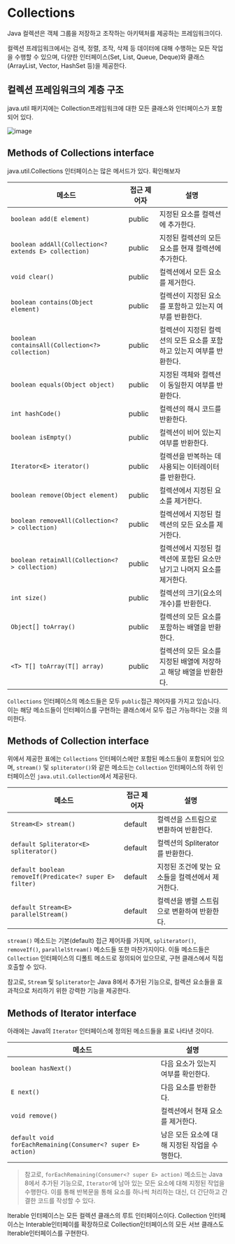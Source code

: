# Collections

Java 컬렉션은 객체 그룹을 저장하고 조작하는 아키텍처를 제공하는 프레임워크이다.

컬렉션 프레임워크에서는 검색, 정렬, 조작, 삭제 등 데이터에 대해 수행하는 모든 작업을 수행할 수 있으며,
다양한 인터페이스(Set, List, Queue, Deque)와 클래스(ArrayList, Vector, HashSet 등)을 제공한다.

 
## 컬렉션 프레임워크의 계층 구조

java.util 패키지에는 Collection프레임워크에 대한 모든 클래스와 인터페이스가 포함되어 있다.

![image](https://github.com/YoonSeok-Heo/TIL/assets/113662725/6dad965f-a96e-4924-b3bc-59a813d43b73)


## Methods of Collections interface 

java.util.Collections 인터페이스는 많은 메서드가 있다. 확인해보자

| 메소드                                      | 접근 제어자 | 설명                                       |
| ---------------------------------------- | -------- |------------------------------------------|
| `boolean add(E element)`                 | public   | 지정된 요소를 컬렉션에 추가한다.                       |
| `boolean addAll(Collection<? extends E> collection)` | public   | 지정된 컬렉션의 모든 요소를 현재 컬렉션에 추가한다.            |
| `void clear()`                            | public   | 컬렉션에서 모든 요소를 제거한다.                       |
| `boolean contains(Object element)`        | public   | 컬렉션이 지정된 요소를 포함하고 있는지 여부를 반환한다.          |
| `boolean containsAll(Collection<?> collection)`    | public   | 컬렉션이 지정된 컬렉션의 모든 요소를 포함하고 있는지 여부를 반환한다.  |
| `boolean equals(Object object)`           | public   | 지정된 객체와 컬렉션이 동일한지 여부를 반환한다.              |
| `int hashCode()`                          | public   | 컬렉션의 해시 코드를 반환한다.                        |
| `boolean isEmpty()`                       | public   | 컬렉션이 비어 있는지 여부를 반환한다.                    |
| `Iterator<E> iterator()`                  | public   | 컬렉션을 반복하는 데 사용되는 이터레이터를 반환한다.            |
| `boolean remove(Object element)`          | public   | 컬렉션에서 지정된 요소를 제거한다.                      |
| `boolean removeAll(Collection<?> collection)`      | public   | 컬렉션에서 지정된 컬렉션의 모든 요소를 제거한다.              |
| `boolean retainAll(Collection<?> collection)`       | public   | 컬렉션에서 지정된 컬렉션에 포함된 요소만 남기고 나머지 요소를 제거한다. |
| `int size()`                              | public   | 컬렉션의 크기(요소의 개수)를 반환한다.                   |
| `Object[] toArray()`                      | public   | 컬렉션의 모든 요소를 포함하는 배열을 반환한다.               |
| `<T> T[] toArray(T[] array)`               | public   | 컬렉션의 모든 요소를 지정된 배열에 저장하고 해당 배열을 반환한다.    |

`Collections` 인터페이스의 메소드들은 모두 `public`접근 제어자를 가지고 있습니다. 이는 해당 메소드들이 인터페이스를 구현하는 클래스에서 모두 접근 가능하다는 것을 의미한다.

## Methods of Collection interface

위에서 제공한 표에는 `Collections` 인터페이스에만 포함된 메소드들이 포함되어 있으며, `stream()` 및 `spliterator()`와 같은 메소드는 `Collection` 인터페이스의 하위 인터페이스인 `java.util.Collection`에서 제공된다.

| 메소드                                      | 접근 제어자 | 설명                          |
| ---------------------------------------- | -------- |-----------------------------|
| `Stream<E> stream()`                      | default  | 컬렉션을 스트림으로 변환하여 반환한다.       |
| `default Spliterator<E> spliterator()`    | default  | 컬렉션의 Spliterator를 반환한다.     |
| `default boolean removeIf(Predicate<? super E> filter)` | default  | 지정된 조건에 맞는 요소들을 컬렉션에서 제거한다. |
| `default Stream<E> parallelStream()`      | default  | 컬렉션을 병렬 스트림으로 변환하여 반환한다.    |

`stream()` 메소드는 기본(default) 접근 제어자를 가지며, `spliterator()`, `removeIf()`, `parallelStream()` 메소드들 또한 마찬가지이다. 
이들 메소드들은 `Collection` 인터페이스의 디폴트 메소드로 정의되어 있으므로, 
구현 클래스에서 직접 호출할 수 있다.

참고로, `Stream` 및 `Spliterator`는 Java 8에서 추가된 기능으로, 
컬렉션 요소들을 효과적으로 처리하기 위한 강력한 기능을 제공한다.

## Methods of Iterator interface

아래에는 Java의 `Iterator` 인터페이스에 정의된 메소드들을 표로 나타낸 것이다.

| 메소드                 | 설명                         |
|-----------------------|----------------------------|
| `boolean hasNext()`   | 다음 요소가 있는지 여부를 확인한다.       |
| `E next()`            | 다음 요소를 반환한다.               |
| `void remove()`       | 컬렉션에서 현재 요소를 제거한다.         |
| `default void forEachRemaining(Consumer<? super E> action)` | 남은 모든 요소에 대해 지정된 작업을 수행한다. |

> 참고로, `forEachRemaining(Consumer<? super E> action)` 메소드는 Java 8에서 추가된 기능으로, 
> `Iterator`에 남아 있는 모든 요소에 대해 지정된 작업을 수행한다. 
> 이를 통해 반복문을 통해 요소를 하나씩 처리하는 대신, 더 간단하고 간결한 코드를 작성할 수 있다.

Iterable 인터페이스는 모든 컬렉션 클래스의 루트 인터페이스이다.
Collection 인터페이스는 Interable인터페이를 확장하므로 Collection인터페이스의 모든 서브 클래스도 Iterable인터페이스를 구현한다.

